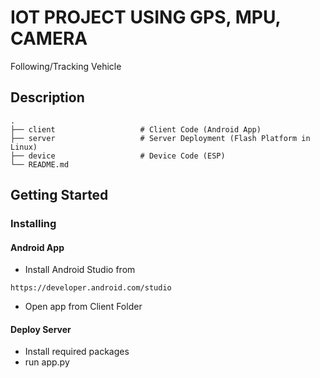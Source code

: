 # IOT PROJECT USING GPS, MPU, CAMERA

Following/Tracking Vehicle

## Description
    .
    ├── client                   # Client Code (Android App)
    ├── server                   # Server Deployment (Flash Platform in Linux)
    ├── device                   # Device Code (ESP)
    └── README.md
## Getting Started


### Installing
#### Android App

* Install Android Studio from
```
https://developer.android.com/studio
```
* Open app from Client Folder

#### Deploy Server
* Install required packages
* run app.py


